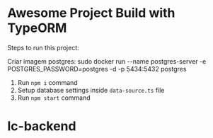 # Awesome Project Build with TypeORM

Steps to run this project:

Criar imagem postgres:
sudo docker run --name postgres-server -e POSTGRES_PASSWORD=postgres -d -p 5434:5432 postgres 

1. Run `npm i` command
2. Setup database settings inside `data-source.ts` file
3. Run `npm start` command
# lc-backend
